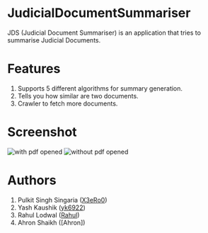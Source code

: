 # JudicialDocumentSummariser
JDS (Judicial Document Summariser) is an application that tries to summarise Judicial Documents.

# Features
 1. Supports 5 different algorithms for summary generation.
 2. Tells you how similar are two documents.
 3. Crawler to fetch more documents.

# Screenshot
![with pdf opened](https://gcdnb.pbrd.co/images/HjJq4Yn7wvJG.png?o=1)
![without pdf opened](https://gcdnb.pbrd.co/images/eK0ZYSse6OhZ.png?o=1)
# Authors

 1. Pulkit Singh Singaria ([X3eRo0](https://x3ero0.tech/))
 2. Yash Kaushik ([yk6922](https://github.com/yk6922))
 3. Rahul Lodwal ([Rahul](https://www.linkedin.com/in/rahul-lodwal-939260177/?originalSubdomain=in))
 4. Ahron Shaikh ([Ahron])
